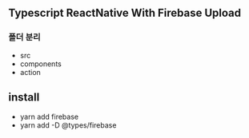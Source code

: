 ## Typescript ReactNative With Firebase Upload

### 폴더 분리
- src
- components
- action

## install
- yarn add firebase
- yarn add -D @types/firebase
